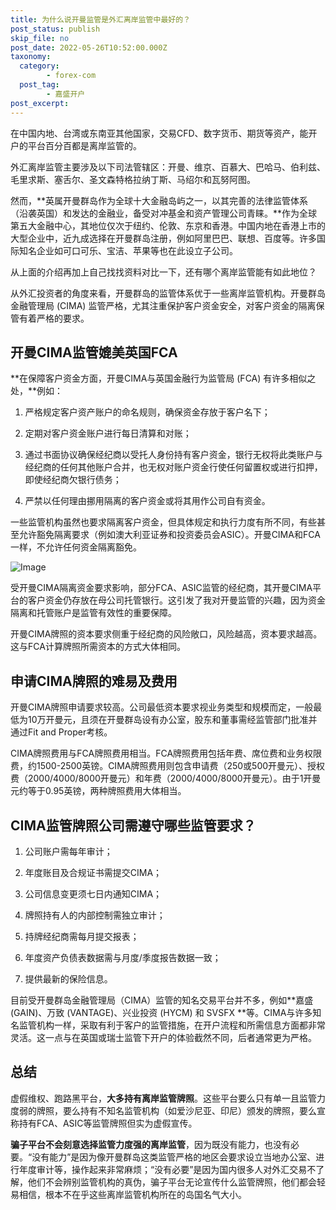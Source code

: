 ```yaml
---
title: 为什么说开曼监管是外汇离岸监管中最好的？
post_status: publish
skip_file: no
post_date: 2022-05-26T10:52:00.000Z
taxonomy:
  category:
        - forex-com
  post_tag:
        - 嘉盛开户
post_excerpt: 
---
```

在中国内地、台湾或东南亚其他国家，交易CFD、数字货币、期货等资产，能开户的平台百分百都是离岸监管的。

外汇离岸监管主要涉及以下司法管辖区：开曼、维京、百慕大、巴哈马、伯利兹、毛里求斯、塞舌尔、圣文森特格拉纳丁斯、马绍尔和瓦努阿图。

然而，**英属开曼群岛作为全球十大金融岛屿之一，以其完善的法律监管体系（沿袭英国）和发达的金融业，备受对冲基金和资产管理公司青睐。**作为全球第五大金融中心，其地位仅次于纽约、伦敦、东京和香港。中国内地在香港上市的大型企业中，近九成选择在开曼群岛注册，例如阿里巴巴、联想、百度等。许多国际知名企业如可口可乐、宝洁、苹果等也在此设立子公司。

从上面的介绍再加上自己找找资料对比一下，还有哪个离岸监管能有如此地位？

从外汇投资者的角度来看，开曼群岛的监管体系优于一些离岸监管机构。开曼群岛金融管理局 (CIMA) 监管严格，尤其注重保护客户资金安全，对客户资金的隔离保管有着严格的要求。

## 开曼CIMA监管媲美英国FCA

**在保障客户资金方面，开曼CIMA与英国金融行为监管局 (FCA) 有许多相似之处，**例如：

1. 严格规定客户资产账户的命名规则，确保资金存放于客户名下；

1. 定期对客户资金账户进行每日清算和对账；

1. 通过书面协议确保经纪商以受托人身份持有客户资金，银行无权将此类账户与经纪商的任何其他账户合并，也无权对账户资金行使任何留置权或进行扣押，即使经纪商欠银行债务；

1. 严禁以任何理由挪用隔离的客户资金或将其用作公司自有资金。

一些监管机构虽然也要求隔离客户资金，但具体规定和执行力度有所不同，有些甚至允许豁免隔离要求（例如澳大利亚证券和投资委员会ASIC）。开曼CIMA和FCA一样，不允许任何资金隔离豁免。

![Image](https://prod-files-secure.s3.us-west-2.amazonaws.com/39ed1227-6d7d-4570-be36-9ccd4a2c4241/bd849744-3fcb-4a37-8312-357962c8f065/image.png?X-Amz-Algorithm=AWS4-HMAC-SHA256&X-Amz-Content-Sha256=UNSIGNED-PAYLOAD&X-Amz-Credential=ASIAZI2LB466SGRAHWTP%2F20251003%2Fus-west-2%2Fs3%2Faws4_request&X-Amz-Date=20251003T161348Z&X-Amz-Expires=3600&X-Amz-Security-Token=IQoJb3JpZ2luX2VjELD%2F%2F%2F%2F%2F%2F%2F%2F%2F%2FwEaCXVzLXdlc3QtMiJHMEUCIQCPdgfBGWpiQlFx5VPQnMwuV1ehvZPxCXyNg7H3m5NbLQIgRc8kVxL74HjhfbF3bFcHPN7ONX44dynWuhpbRTlfKy8q%2FwMISBAAGgw2Mzc0MjMxODM4MDUiDOTYXQnwSPnJwqlI6CrcA%2FsReXmTxMG%2FmCB6y7BvhT4A5PFZwoaUogzNdPaGAVSbumika2ZiP2F9sXFYOEotI6RTB8cI264%2F9TvClCW8zycfSN81to%2BzLzDT3G5qTkmnOz4wuSMU5tSVf%2B5enJChKGaM7dS1DxOxeDSQugxcMI9CE0wZ9m2rMe2O1WcE0PM%2BdXopYo4PR0y3eSISvDE%2BWJyjY2nlXRM8PtZv7ADuN9zUa81jjj3XpwXUBt%2FGUu5qaHrjr86%2F45s1rsJo6gTcZGoCbPacEbjERlF14sRSBkp3J%2FT7Q6shrvJnZu%2Be4lSJgN4N3brw9y24FXR94%2B%2BEImFvDi6unTxaqwNdwiMyddZkiyjTOxIWV4mQL0v94x1xv%2Fq2rcBm4vi1jVgisnvOC%2F7tx3fTgzmERzN7aS2%2BEiJdg7awOT3MDpiB%2BYHLGHNmIgPh1RWMZ38uX%2FqT60bcsUqCbB10DQGved8CD9rKUOyr1zj7GuDYdDlMZPeKXbLiri%2FRfuhxVauTtzLJPsD9y%2BvXuah8FE7N%2Fwr3dxcpUIPj4qLBjE0f%2BjgBQsw9D%2B9qi5JFqqZU3%2BGQ%2BAaqdpWNAVGnArgJimZLalu0KBHeuTTUe9gzKPbo9qtlvgR6n2mPCH%2FV99EEiNeaAV0iMMDS%2F8YGOqUBcQfE03ccDbh3%2Fje3EO3OGEy%2BCUP5HyKBS6%2BjsXWk%2FuT7Nhde2uPZhbblMlUcEU6S11vix1Z1qqe8pMu34n7eMeCmPP62XEtGR6%2BWUjuN1vlQQ5NfqOJzI7Fi8gMwR8BHwZ4qrMnnHrgGm%2F5sDzrgc9QyRLJ1YD7E5vXxm5c%2FS7AJ1i53Knk2fTykmYrVCea0hrBDRS0sqX%2FvefstpkZ6BZgaGvFN&X-Amz-Signature=052465614a273676754e2b31c02bb2c5b1067aa0a701ef56a8a3f2c0e7123eb2&X-Amz-SignedHeaders=host&x-amz-checksum-mode=ENABLED&x-id=GetObject)

受开曼CIMA隔离资金要求影响，部分FCA、ASIC监管的经纪商，其开曼CIMA平台的客户资金仍存放在母公司托管银行。这引发了我对开曼监管的兴趣，因为资金隔离和托管账户是监管有效性的重要保障。

开曼CIMA牌照的资本要求侧重于经纪商的风险敞口，风险越高，资本要求越高。这与FCA计算牌照所需资本的方式大体相同。

## **申请CIMA牌照的难易及费用**

开曼CIMA牌照申请要求较高。公司最低资本要求视业务类型和规模而定，一般最低为10万开曼元，且须在开曼群岛设有办公室，股东和董事需经监管部门批准并通过Fit and Proper考核。

CIMA牌照费用与FCA牌照费用相当。FCA牌照费用包括年费、席位费和业务权限费，约1500-2500英镑。CIMA牌照费用则包含申请费（250或500开曼元）、授权费（2000/4000/8000开曼元）和年费（2000/4000/8000开曼元）。由于1开曼元约等于0.95英镑，两种牌照费用大体相当。

## CIMA监管牌照公司需遵守哪些监管要求？

1. 公司账户需每年审计；

1. 年度账目及合规证书需提交CIMA；

1. 公司信息变更须七日内通知CIMA；

1. 牌照持有人的内部控制需独立审计；

1. 持牌经纪商需每月提交报表；

1. 年度资产负债表数据需与月度/季度报告数据一致；

1. 提供最新的保险信息。

目前受开曼群岛金融管理局（CIMA）监管的知名交易平台并不多，例如**嘉盛 (GAIN)、万致 (VANTAGE)、兴业投资 (HYCM) 和 SVSFX **等。CIMA与许多知名监管机构一样，采取有利于客户的监管措施，在开户流程和所需信息方面都非常灵活。这一点与在英国或瑞士监管下开户的体验截然不同，后者通常更为严格。

## 总结

虚假维权、跑路黑平台，**大多持有离岸监管牌照**。这些平台要么只有单一且监管力度弱的牌照，要么持有不知名监管机构（如爱沙尼亚、印尼）颁发的牌照，要么宣称持有FCA、ASIC等监管牌照但实为虚假宣传。

**骗子平台不会刻意选择监管力度强的离岸监管**，因为既没有能力，也没有必要。“没有能力”是因为像开曼群岛这类监管严格的地区会要求设立当地办公室、进行年度审计等，操作起来非常麻烦；“没有必要”是因为国内很多人对外汇交易不了解，他们不会辨别监管机构的真伪，骗子平台无论宣传什么监管牌照，他们都会轻易相信，根本不在乎这些离岸监管机构所在的岛国名气大小。